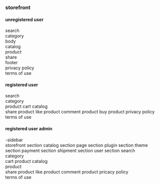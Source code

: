 ### storefront

#### unregistered user
search                
category                     
body                      
catalog   
product               
share             
footer                    
privacy policy          
terms of use     

#### registered user
search                
category                     
product
cart
catalog   
share product
like product
comment product
buy product
privacy policy          
terms of use     

#### registered user admin
-sidebar              
storefront section
catalog section
page section
plugin section
theme section
payment section
shipment section
user section
search                
category                     
cart
product
catalog   
product               
share product
like product
comment product
pricacy policy        
terms of use             
